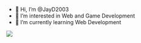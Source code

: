 - 👋 Hi, I’m @JayD2003
- 👀 I’m interested in Web and Game Development
- 🌱 I’m currently learning Web Development

![](https://komarev.com/ghpvc/?username=JayD2003&color=green)

<!---
JayD2003/JayD2003 is a ✨ special ✨ repository because its `README.md` (this file) appears on your GitHub profile.
You can click the Preview link to take a look at your changes.
--->
